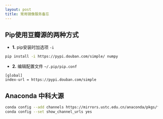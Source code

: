 ```yaml
---
layout: post
title: 常用镜像服务备忘
---
```


## Pip使用豆瓣源的两种方式

- **1.** pip安装时加选项 `-i` 

```sh
pip install -i https://pypi.douban.com/simple/ numpy
```
  
- **2.** 编辑配置文件 `~/.pip/pip.conf`

```
[global]
index-url = https://pypi.douban.com/simple
```

## Anaconda 中科大源

```sh
conda config --add channels https://mirrors.ustc.edu.cn/anaconda/pkgs/free/
conda config --set show_channel_urls yes
```

